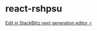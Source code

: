 # react-rshpsu

[Edit in StackBlitz next generation editor ⚡️](https://stackblitz.com/~/github.com/Info-Vigneshwaran/react-rshpsu)